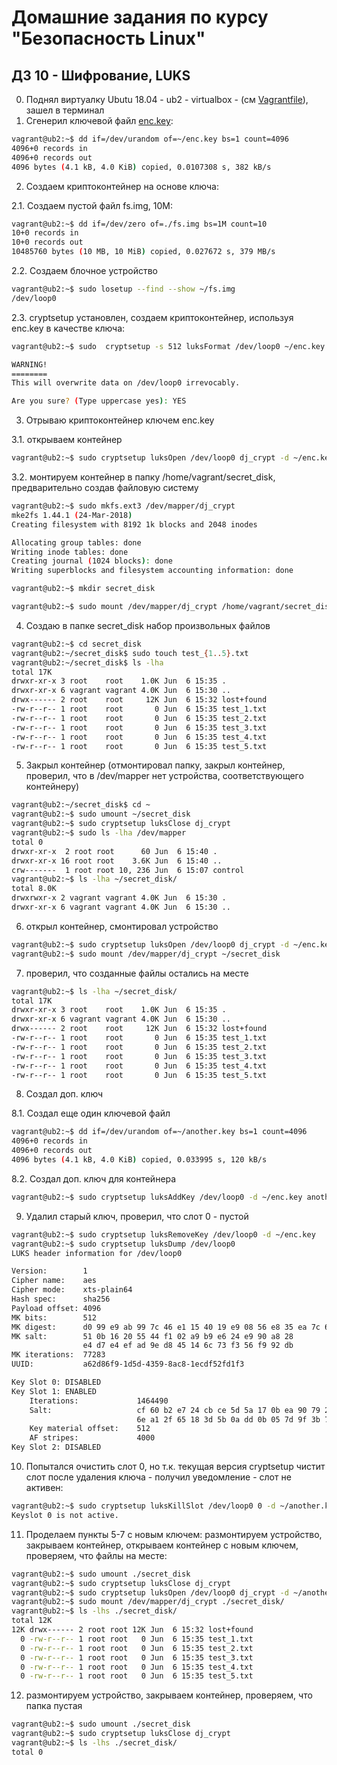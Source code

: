 Домашние задания по курсу "Безопасность Linux"
===============================================

ДЗ 10 - Шифрование, LUKS
-----------------------------------------------
0. Поднял виртуалку Ubutu 18.04 - ub2 - virtualbox - (см [Vagrantfile](Vagrantfile)), зашел в терминал
1. Сгенерил ключевой файл [enc.key](enc.key):
```bash
vagrant@ub2:~$ dd if=/dev/urandom of=~/enc.key bs=1 count=4096
4096+0 records in
4096+0 records out
4096 bytes (4.1 kB, 4.0 KiB) copied, 0.0107308 s, 382 kB/s
```
2. Создаем криптоконтейнер на основе ключа:

2.1. Создаем пустой файл fs.img, 10М:
```bash
vagrant@ub2:~$ dd if=/dev/zero of=./fs.img bs=1M count=10
10+0 records in
10+0 records out
10485760 bytes (10 MB, 10 MiB) copied, 0.027672 s, 379 MB/s
```
2.2. Создаем блочное устройство
```bash
vagrant@ub2:~$ sudo losetup --find --show ~/fs.img
/dev/loop0
```
2.3. cryptsetup установлен, создаем криптоконтейнер, используя enc.key в качестве ключа:
```bash
vagrant@ub2:~$ sudo  cryptsetup -s 512 luksFormat /dev/loop0 ~/enc.key

WARNING!
========
This will overwrite data on /dev/loop0 irrevocably.

Are you sure? (Type uppercase yes): YES
```

3. Отрываю криптоконтейнер ключем enc.key

3.1. открываем контейнер
```bash
vagrant@ub2:~$ sudo cryptsetup luksOpen /dev/loop0 dj_crypt -d ~/enc.key
```
3.2. монтируем контейнер в папку /home/vagrant/secret_disk, предварительно создав файловую систему
```bash
vagrant@ub2:~$ sudo mkfs.ext3 /dev/mapper/dj_crypt
mke2fs 1.44.1 (24-Mar-2018)
Creating filesystem with 8192 1k blocks and 2048 inodes

Allocating group tables: done                            
Writing inode tables: done                            
Creating journal (1024 blocks): done
Writing superblocks and filesystem accounting information: done

vagrant@ub2:~$ mkdir secret_disk

vagrant@ub2:~$ sudo mount /dev/mapper/dj_crypt /home/vagrant/secret_disk 
```
4. Создаю в папке secret_disk набор произвольных файлов
```bash
vagrant@ub2:~$ cd secret_disk
vagrant@ub2:~/secret_disk$ sudo touch test_{1..5}.txt
vagrant@ub2:~/secret_disk$ ls -lha
total 17K
drwxr-xr-x 3 root    root    1.0K Jun  6 15:35 .
drwxr-xr-x 6 vagrant vagrant 4.0K Jun  6 15:30 ..
drwx------ 2 root    root     12K Jun  6 15:32 lost+found
-rw-r--r-- 1 root    root       0 Jun  6 15:35 test_1.txt
-rw-r--r-- 1 root    root       0 Jun  6 15:35 test_2.txt
-rw-r--r-- 1 root    root       0 Jun  6 15:35 test_3.txt
-rw-r--r-- 1 root    root       0 Jun  6 15:35 test_4.txt
-rw-r--r-- 1 root    root       0 Jun  6 15:35 test_5.txt

```

5. Закрыл контейнер (отмонтировал папку, закрыл контейнер, проверил, что в /dev/mapper нет устройства, соответствующего контейнеру)
```bash
vagrant@ub2:~/secret_disk$ cd ~
vagrant@ub2:~$ sudo umount ~/secret_disk
vagrant@ub2:~$ sudo cryptsetup luksClose dj_crypt
vagrant@ub2:~$ sudo ls -lha /dev/mapper
total 0
drwxr-xr-x  2 root root      60 Jun  6 15:40 .
drwxr-xr-x 16 root root    3.6K Jun  6 15:40 ..
crw-------  1 root root 10, 236 Jun  6 15:07 control
vagrant@ub2:~$ ls -lha ~/secret_disk/
total 8.0K
drwxrwxr-x 2 vagrant vagrant 4.0K Jun  6 15:30 .
drwxr-xr-x 6 vagrant vagrant 4.0K Jun  6 15:30 ..
```
6. открыл контейнер, смонтировал устройство
```bash
vagrant@ub2:~$ sudo cryptsetup luksOpen /dev/loop0 dj_crypt -d ~/enc.key
vagrant@ub2:~$ sudo mount /dev/mapper/dj_crypt ~/secret_disk
```
7. проверил, что созданные файлы остались на месте
```bash
vagrant@ub2:~$ ls -lha ~/secret_disk/
total 17K
drwxr-xr-x 3 root    root    1.0K Jun  6 15:35 .
drwxr-xr-x 6 vagrant vagrant 4.0K Jun  6 15:30 ..
drwx------ 2 root    root     12K Jun  6 15:32 lost+found
-rw-r--r-- 1 root    root       0 Jun  6 15:35 test_1.txt
-rw-r--r-- 1 root    root       0 Jun  6 15:35 test_2.txt
-rw-r--r-- 1 root    root       0 Jun  6 15:35 test_3.txt
-rw-r--r-- 1 root    root       0 Jun  6 15:35 test_4.txt
-rw-r--r-- 1 root    root       0 Jun  6 15:35 test_5.txt
```

8. Создал доп. ключ

8.1. Создал еще один ключевой файл
```bash
vagrant@ub2:~$ dd if=/dev/urandom of=~/another.key bs=1 count=4096
4096+0 records in
4096+0 records out
4096 bytes (4.1 kB, 4.0 KiB) copied, 0.033995 s, 120 kB/s
```
8.2. Создал доп. ключ для контейнера
```bash
vagrant@ub2:~$ sudo cryptsetup luksAddKey /dev/loop0 -d ~/enc.key another.key
```

9. Удалил старый ключ, проверил, что слот 0 - пустой
```bash
vagrant@ub2:~$ sudo cryptsetup luksRemoveKey /dev/loop0 -d ~/enc.key 
vagrant@ub2:~$ sudo cryptsetup luksDump /dev/loop0 
LUKS header information for /dev/loop0

Version:       	1
Cipher name:   	aes
Cipher mode:   	xts-plain64
Hash spec:     	sha256
Payload offset:	4096
MK bits:       	512
MK digest:     	d0 99 e9 ab 99 7c 46 e1 15 40 19 e9 08 56 e8 35 ea 7c 65 b5 
MK salt:       	51 0b 16 20 55 44 f1 02 a9 b9 e6 24 e9 90 a8 28 
               	e4 d7 e4 ef ad 9e d8 45 14 6c 73 f3 56 f9 92 db 
MK iterations: 	77283
UUID:          	a62d86f9-1d5d-4359-8ac8-1ecdf52fd1f3

Key Slot 0: DISABLED
Key Slot 1: ENABLED
	Iterations:         	1464490
	Salt:               	cf 60 b2 e7 24 cb ce 5d 5a 17 0b ea 90 79 22 12 
	                      	6e a1 2f 65 18 3d 5b 0a dd 0b 05 7d 9f 3b 79 e2 
	Key material offset:	512
	AF stripes:            	4000
Key Slot 2: DISABLED

```

10. Попытался очистить слот 0, но т.к. текущая версия cryptsetup чистит слот после удаления ключа - получил уведомление - слот не активен:
```bash
vagrant@ub2:~$ sudo cryptsetup luksKillSlot /dev/loop0 0 -d ~/another.key
Keyslot 0 is not active.
```

11. Проделаем пункты 5-7 с новым ключем: размонтируем устройство, закрываем контейнер, открываем контейнер с новым ключем, проверяем, что файлы на месте:
```bash
vagrant@ub2:~$ sudo umount ./secret_disk
vagrant@ub2:~$ sudo cryptsetup luksClose dj_crypt
vagrant@ub2:~$ sudo cryptsetup luksOpen /dev/loop0 dj_crypt -d ~/another.key
vagrant@ub2:~$ sudo mount /dev/mapper/dj_crypt ./secret_disk/
vagrant@ub2:~$ ls -lhs ./secret_disk/
total 12K
12K drwx------ 2 root root 12K Jun  6 15:32 lost+found
  0 -rw-r--r-- 1 root root   0 Jun  6 15:35 test_1.txt
  0 -rw-r--r-- 1 root root   0 Jun  6 15:35 test_2.txt
  0 -rw-r--r-- 1 root root   0 Jun  6 15:35 test_3.txt
  0 -rw-r--r-- 1 root root   0 Jun  6 15:35 test_4.txt
  0 -rw-r--r-- 1 root root   0 Jun  6 15:35 test_5.txt
```
12. размонтируем устройство, закрываем контейнер, проверяем, что папка пустая
```bash
vagrant@ub2:~$ sudo umount ./secret_disk
vagrant@ub2:~$ sudo cryptsetup luksClose dj_crypt
vagrant@ub2:~$ ls -lhs ./secret_disk/
total 0
```